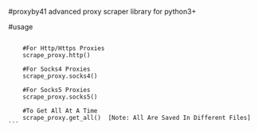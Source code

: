 #proxyby41 advanced proxy scraper library for python3+ 

#usage 
``` from proxyby41 import scrape_proxy

    #For Http/Https Proxies
    scrape_proxy.http()
    
    #For Socks4 Proxies
    scrape_proxy.socks4()
    
    #For Socks5 Proxies
    scrape_proxy.socks5()
    
    #To Get All At A Time
    scrape_proxy.get_all()  [Note: All Are Saved In Different Files]  ```
    

    
